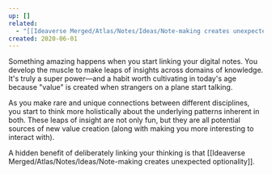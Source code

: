 ```yaml
---
up: []
related:
  - "[[Ideaverse Merged/Atlas/Notes/Ideas/Note-making creates unexpected optionality]]"
created: 2020-06-01
---
```


Something amazing happens when you start linking your digital notes. You develop the muscle to make leaps of insights across domains of knowledge. It's truly a super power—and a habit worth cultivating in today's age because "value" is created when strangers on a plane start talking. 

As you make rare and unique connections between different disciplines, you start to think more holistically about the underlying patterns inherent in both. These leaps of insight are not only fun, but they are all potential sources of new value creation (along with making you more interesting to interact with).

A hidden benefit of deliberately linking your thinking is that [[Ideaverse Merged/Atlas/Notes/Ideas/Note-making creates unexpected optionality]].